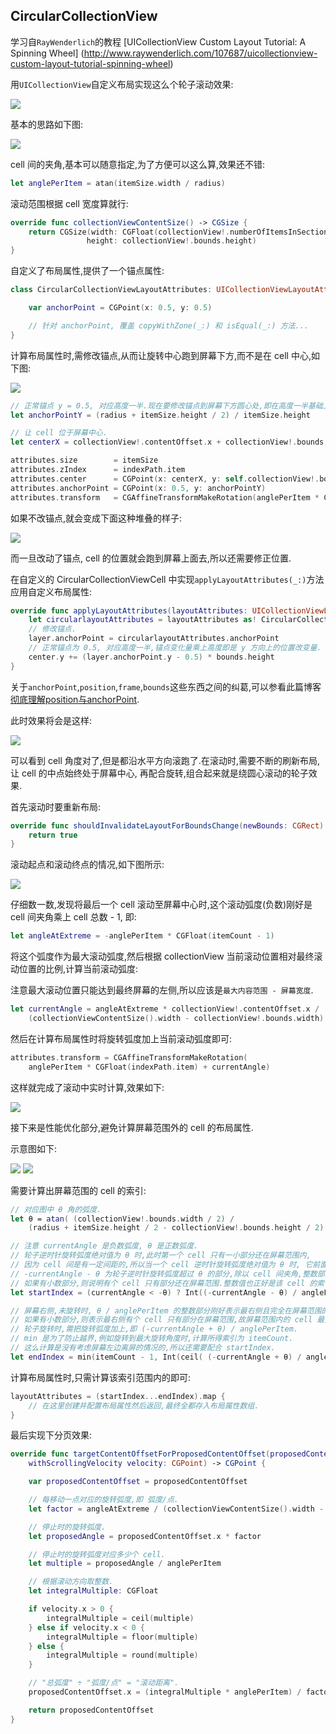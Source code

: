 ## CircularCollectionView
 
学习自`RayWenderlich`的教程 [UICollectionView Custom Layout Tutorial: A Spinning Wheel]
(http://www.raywenderlich.com/107687/uicollectionview-custom-layout-tutorial-spinning-wheel)
 
用`UICollectionView`自定义布局实现这么个轮子滚动效果:

![](https://github.com/949478479/Learning-Notes/blob/master/CircularCollectionView-screenshot/final-scrolling.gif)

基本的思路如下图:

![](https://github.com/949478479/Learning-Notes/blob/master/CircularCollectionView-screenshot/Screenshot-2015-06-01-14.11.42.png)

cell 间的夹角,基本可以随意指定,为了方便可以这么算,效果还不错:

```swift
let anglePerItem = atan(itemSize.width / radius)
```

滚动范围根据 cell 宽度算就行:

```swift
override func collectionViewContentSize() -> CGSize {
    return CGSize(width: CGFloat(collectionView!.numberOfItemsInSection(0)) * itemSize.width,
                 height: collectionView!.bounds.height)
}
```

自定义了布局属性,提供了一个锚点属性:

```swift
class CircularCollectionViewLayoutAttributes: UICollectionViewLayoutAttributes {

    var anchorPoint = CGPoint(x: 0.5, y: 0.5)

    // 针对 anchorPoint, 覆盖 copyWithZone(_:) 和 isEqual(_:) 方法...
}
```

计算布局属性时,需修改锚点,从而让旋转中心跑到屏幕下方,而不是在 cell 中心,如下图:

![](https://github.com/949478479/Learning-Notes/blob/master/CircularCollectionView-screenshot/Screenshot-2015-06-01-16.22.12-192x500.png)

```swift
// 正常锚点 y = 0.5, 对应高度一半.现在要修改锚点到屏幕下方圆心处,即在高度一半基础上加上半径. 
let anchorPointY = (radius + itemSize.height / 2) / itemSize.height

// 让 cell 位于屏幕中心.
let centerX = collectionView!.contentOffset.x + collectionView!.bounds.width / 2

attributes.size        = itemSize
attributes.zIndex      = indexPath.item
attributes.center      = CGPoint(x: centerX, y: self.collectionView!.bounds.midY)
attributes.anchorPoint = CGPoint(x: 0.5, y: anchorPointY)
attributes.transform   = CGAffineTransformMakeRotation(anglePerItem * CGFloat(indexPath.item))
```

如果不改锚点,就会变成下面这种堆叠的样子:

![](https://github.com/949478479/Learning-Notes/blob/master/CircularCollectionView-screenshot/Screenshot-2015-05-27-17.56.29-700x417.png)

而一旦改动了锚点, cell 的位置就会跑到屏幕上面去,所以还需要修正位置.

在自定义的 CircularCollectionViewCell 中实现`applyLayoutAttributes(_:)`方法应用自定义布局属性:

```swift
override func applyLayoutAttributes(layoutAttributes: UICollectionViewLayoutAttributes!) {
    let circularlayoutAttributes = layoutAttributes as! CircularCollectionViewLayoutAttributes
    // 修改锚点.
    layer.anchorPoint = circularlayoutAttributes.anchorPoint
    // 正常锚点为 0.5, 对应高度一半,锚点变化量乘上高度即是 y 方向上的位置改变量.
    center.y += (layer.anchorPoint.y - 0.5) * bounds.height
}
```

关于`anchorPoint`,`position`,`frame`,`bounds`这些东西之间的纠葛,可以参看此篇博客 
[彻底理解position与anchorPoint](http://wonderffee.github.io/blog/2013/10/13/understand-anchorpoint-and-position/).

此时效果将会是这样:

![](https://github.com/949478479/Learning-Notes/blob/master/CircularCollectionView-screenshot/scrolling-off.gif)

可以看到 cell 角度对了,但是都沿水平方向滚跑了.在滚动时,需要不断的刷新布局,让 cell 的中点始终处于屏幕中心,
再配合旋转,组合起来就是绕圆心滚动的轮子效果.

首先滚动时要重新布局:

```swift
override func shouldInvalidateLayoutForBoundsChange(newBounds: CGRect) -> Bool {
    return true
}
```

滚动起点和滚动终点的情况,如下图所示:

![](https://github.com/949478479/Learning-Notes/blob/master/CircularCollectionView-screenshot/combined-700x391.png)

仔细数一数,发现将最后一个 cell 滚动至屏幕中心时,这个滚动弧度(负数)刚好是 cell 间夹角乘上 cell 总数 - 1, 即:

```swift
let angleAtExtreme = -anglePerItem * CGFloat(itemCount - 1)
```

将这个弧度作为最大滚动弧度,然后根据 collectionView 当前滚动位置相对最终滚动位置的比例,计算当前滚动弧度:

注意最大滚动位置只能达到最终屏幕的左侧,所以应该是`最大内容范围 - 屏幕宽度`.

```swift
let currentAngle = angleAtExtreme * collectionView!.contentOffset.x / 
    (collectionViewContentSize().width - collectionView!.bounds.width)
```

然后在计算布局属性时将旋转弧度加上当前滚动弧度即可:

```swift
attributes.transform = CGAffineTransformMakeRotation(
    anglePerItem * CGFloat(indexPath.item) + currentAngle)
```

这样就完成了滚动中实时计算,效果如下:

![](https://github.com/949478479/Learning-Notes/blob/master/CircularCollectionView-screenshot/final-scrolling.gif)

接下来是性能优化部分,避免计算屏幕范围外的 cell 的布局属性.

示意图如下:

![](https://github.com/949478479/Learning-Notes/blob/master/CircularCollectionView-screenshot/Screenshot-2015-06-01-17.46.48-508x500.png)
![](https://github.com/949478479/Learning-Notes/blob/master/CircularCollectionView-screenshot/Screenshot-2015-06-01-18.23.05-465x500.png)

需要计算出屏幕范围的 cell 的索引:

```swift
// 对应图中 θ 角的弧度.
let θ = atan( (collectionView!.bounds.width / 2) /
    (radius + itemSize.height / 2 - collectionView!.bounds.height / 2) )

// 注意 currentAngle 是负数弧度, θ 是正数弧度.
// 轮子逆时针旋转弧度绝对值为 θ 时,此时第一个 cell 只有一小部分还在屏幕范围内,
// 因为 cell 间是有一定间距的,所以当一个 cell 逆时针旋转弧度绝对值为 θ 时, 它前面的 cell 肯定是在屏幕外的.
// -currentAngle - θ 为轮子逆时针旋转弧度超过 θ 的部分,除以 cell 间夹角,整数部分即是屏幕范围外的 cell 个数.
// 如果有小数部分,则说明有个 cell 只有部分还在屏幕范围.整数值也正好是该 cell 的索引.
let startIndex = (currentAngle < -θ) ? Int((-currentAngle - θ) / anglePerItem) : 0

// 屏幕右侧,未旋转时, θ / anglePerItem 的整数部分刚好表示最右侧且完全在屏幕范围的 cell 的索引,
// 如果有小数部分,则表示最右侧有个 cell 只有部分在屏幕范围,故屏幕范围内的 cell 最大索引要用 ceil(_:) 上舍入.
// 轮子旋转时,需把旋转弧度加上,即 (-currentAngle + θ) / anglePerItem. 
// min 是为了防止越界,例如旋转到最大旋转角度时,计算所得索引为 itemCount.
// 这么计算是没有考虑屏幕左边离屏的情况的,所以还需要配合 startIndex.
let endIndex = min(itemCount - 1, Int(ceil( (-currentAngle + θ) / anglePerItem )))
```

计算布局属性时,只需计算该索引范围内的即可:

```swift
layoutAttributes = (startIndex...endIndex).map {
    // 在这里创建并配置布局属性然后返回,最终全都存入布局属性数组.
}
```

最后实现下分页效果:

```swift
override func targetContentOffsetForProposedContentOffset(proposedContentOffset: CGPoint,
    withScrollingVelocity velocity: CGPoint) -> CGPoint {

    var proposedContentOffset = proposedContentOffset

    // 每移动一点对应的旋转弧度,即 弧度/点.
    let factor = angleAtExtreme / (collectionViewContentSize().width - collectionView!.bounds.width)

    // 停止时的旋转弧度.
    let proposedAngle = proposedContentOffset.x * factor

    // 停止时的旋转弧度对应多少个 cell.
	let multiple = proposedAngle / anglePerItem

	// 根据滚动方向取整数.
	let integralMultiple: CGFloat

	if velocity.x > 0 {
    	integralMultiple = ceil(multiple)
	} else if velocity.x < 0 {
    	integralMultiple = floor(multiple)
	} else {
    	integralMultiple = round(multiple)
	}

	// "总弧度" ÷ "弧度/点" = "滚动距离".
	proposedContentOffset.x = (integralMultiple * anglePerItem) / factor

    return proposedContentOffset
}
```
